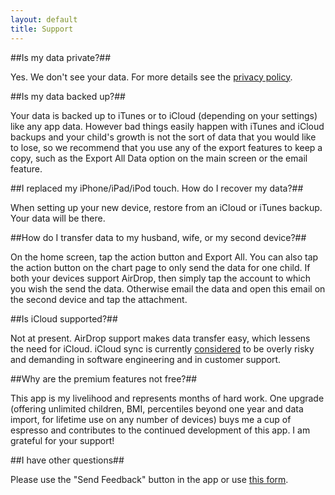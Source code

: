 ```yaml
---
layout: default
title: Support
---
```

##Is my data private?##

Yes. We don't see your data. For more details see the [privacy policy](/privacy).

##Is my data backed up?##

Your data is backed up to iTunes or to iCloud (depending on your settings) like any app data. However bad things easily happen with iTunes and iCloud backups and your child's growth is not the sort of data that you would like to lose, so we recommend that you use any of the export features to keep a copy, such as the Export All Data option on the main screen or the email feature.

##I replaced my iPhone/iPad/iPod touch. How do I recover my data?##

When setting up your new device, restore from an iCloud or iTunes backup. Your data will be there.

##How do I transfer data to my husband, wife, or my second device?##

On the home screen, tap the action button and Export All. You can also tap the action button on the chart page to only send the data for one child.
If both your devices support AirDrop, then simply tap the account to which you wish the send the data. Otherwise email the data and open this email on the second device and tap the attachment.

##Is iCloud supported?##

Not at present. AirDrop support makes data transfer easy, which lessens the need for iCloud. iCloud sync is currently [considered](http://www.theverge.com/2013/3/26/4148628/why-doesnt-icloud-just-work) to be overly risky and demanding in software engineering and in customer support.

##Why are the premium features not free?##

This app is my livelihood and represents months of hard work. One upgrade (offering unlimited children, BMI, percentiles beyond one year and data import, for lifetime use on any number of devices) buys me a cup of espresso and contributes to the continued development of this app. I am grateful for your support!

##I have other questions##

Please use the "Send Feedback" button in the app or use [this form](http://www.clafou.com/contact.html).